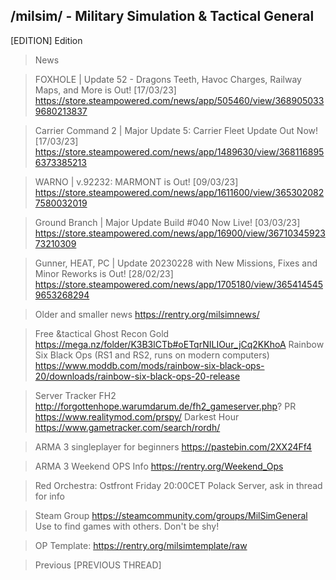 /milsim/ - Military Simulation & Tactical General
----------------------------------------------------
[EDITION] Edition

>News

>FOXHOLE | Update 52 - Dragons Teeth, Havoc Charges, Railway Maps, and More is Out! [17/03/23]
https://store.steampowered.com/news/app/505460/view/3689050339680213837

>Carrier Command 2 | Major Update 5: Carrier Fleet Update Out Now! [17/03/23]
https://store.steampowered.com/news/app/1489630/view/3681168956373385213

>WARNO | v.92232: MARMONT is Out! [09/03/23]
https://store.steampowered.com/news/app/1611600/view/3653020827580032019

>Ground Branch | Major Update Build #040 Now Live! [03/03/23]
https://store.steampowered.com/news/app/16900/view/3671034592373210309

>Gunner, HEAT, PC | Update 20230228 with New Missions, Fixes and Minor Reworks is Out! [28/02/23]
https://store.steampowered.com/news/app/1705180/view/3654145459653268294

>Older and smaller news
https://rentry.org/milsimnews/

>Free &tactical
Ghost Recon Gold
https://mega.nz/folder/K3B3lCTb#oETqrNILIOur_jCq2KKhoA
Rainbow Six Black Ops (RS1 and RS2, runs on modern computers)
https://www.moddb.com/mods/rainbow-six-black-ops-20/downloads/rainbow-six-black-ops-20-release

>Server Tracker
>FH2
http://forgottenhope.warumdarum.de/fh2_gameserver.php?
>PR
https://www.realitymod.com/prspy/
>Darkest Hour
https://www.gametracker.com/search/rordh/

>ARMA 3 singleplayer for beginners
https://pastebin.com/2XX24Ff4

>ARMA 3 Weekend OPS Info
https://rentry.org/Weekend_Ops

>Red Orchestra: Ostfront
Friday 20:00CET Polack Server, ask in thread for info

>Steam Group
https://steamcommunity.com/groups/MilSimGeneral
Use to find games with others. Don't be shy!

>OP Template: 
https://rentry.org/milsimtemplate/raw

>Previous
[PREVIOUS THREAD]

